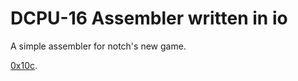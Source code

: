 # DCPU-16 Assembler written in io #

A simple assembler for notch's new game.

[0x10c](http://0x10c.com/).